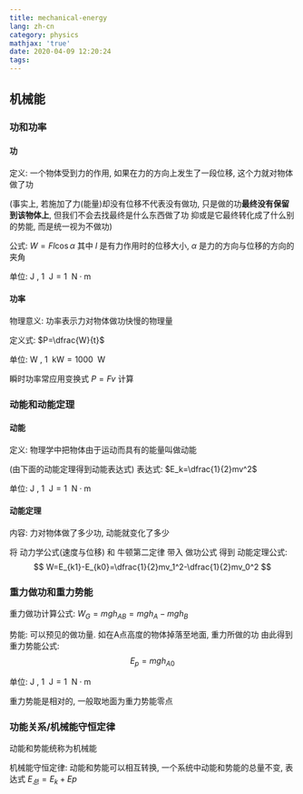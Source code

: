 ```yaml
---
title: mechanical-energy
lang: zh-cn
category: physics
mathjax: 'true'
date: 2020-04-09 12:20:24
tags:
---
```


## 机械能

### 功和功率

#### 功

定义: 一个物体受到力的作用, 如果在力的方向上发生了一段位移, 这个力就对物体做了功

(事实上, 若施加了力(能量)却没有位移不代表没有做功, 只是做的功**最终没有保留到该物体上**, 但我们不会去找最终是什么东西做了功 抑或是它最终转化成了什么别的势能, 而是统一视为不做功)

公式: $W=Fl\cos\alpha$
其中 $l$ 是有力作用时的位移大小, $\alpha$ 是力的方向与位移的方向的夹角

单位: $\text{J}$ , $1\enspace\text{J} = 1\enspace\text{N}\cdot\text{m}$

#### 功率

物理意义: 功率表示力对物体做功快慢的物理量

定义式: $P=\dfrac{W}{t}$

单位: $\text{W}$ , $1\enspace\text{kW}=1000\enspace\text{W}$

瞬时功率常应用变换式 $P=Fv$ 计算

### 动能和动能定理

#### 动能

定义: 物理学中把物体由于运动而具有的能量叫做动能

(由下面的动能定理得到动能表达式)
表达式: $E_k=\dfrac{1}{2}mv^2$

单位: $\text{J}$ , $1\enspace\text{J} = 1\enspace\text{N}\cdot\text{m}$

#### 动能定理

内容: 力对物体做了多少功, 动能就变化了多少

将 动力学公式(速度与位移) 和 牛顿第二定律 带入 做功公式 得到 动能定理公式:
$$
W=E_{k1}-E_{k0}=\dfrac{1}{2}mv_1^2-\dfrac{1}{2}mv_0^2
$$

### 重力做功和重力势能

重力做功计算公式: $W_G=mgh_{AB}=mgh_A-mgh_B$

势能: 可以预见的做功量. 如在A点高度的物体掉落至地面, 重力所做的功
由此得到重力势能公式:
$$
E_p=mgh_{A0}
$$

单位: $\text{J}$ , $1\enspace\text{J} = 1\enspace\text{N}\cdot\text{m}$

重力势能是相对的, 一般取地面为重力势能零点

### 功能关系/机械能守恒定律

动能和势能统称为机械能

机械能守恒定律: 动能和势能可以相互转换, 一个系统中动能和势能的总量不变, 表达式 $E_总=E_k+Ep$
